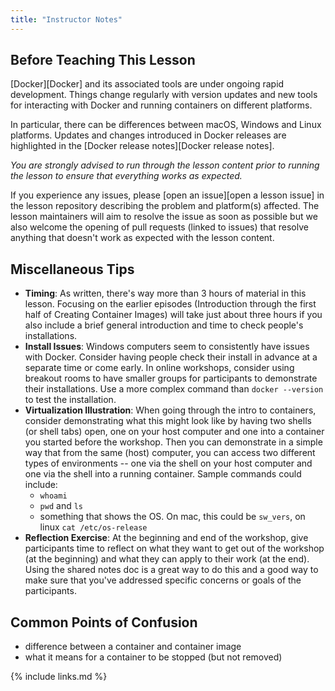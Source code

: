 ```yaml
---
title: "Instructor Notes"
---
```


## Before Teaching This Lesson

[Docker][Docker] and its associated tools are under ongoing rapid development. Things
change regularly with version updates and new tools for interacting with
Docker and running containers on different platforms.

In particular, there can be differences between macOS, Windows and Linux
platforms. Updates and changes introduced in Docker releases are highlighted
in the [Docker release notes][Docker release notes].

_You are strongly advised to run through the lesson content prior to running
the lesson to ensure that everything works as expected._

If you experience any issues, please [open an issue][open a lesson issue] in the lesson
repository describing the problem and platform(s) affected. The lesson maintainers will
aim to resolve the issue as soon as possible but we also welcome the opening
of pull requests (linked to issues) that resolve anything that doesn't work as
expected with the lesson content.

## Miscellaneous Tips

* **Timing**: As written, there's way more than 3 hours of material in this lesson.
Focusing on the earlier episodes (Introduction through the first half
of Creating Container Images) will take just about three hours if you
also include a brief general introduction and time to check people's
installations.
* **Install Issues**: Windows computers seem to consistently have issues with Docker.
Consider having people check their install in advance at a separate time or come early.
In online workshops, consider using breakout rooms to have smaller groups for
participants to demonstrate their installations. Use a more complex command than
`docker --version` to test the installation.
* **Virtualization Illustration**: When going through the intro to containers,
consider demonstrating what this might look like by having two shells (or shell tabs)
open, one on your host computer and one into a container you started before the
workshop. Then you can demonstrate in a simple way that from the same (host) computer,
you can access two different types of environments -- one via the shell on your
host computer and one via the shell into a running container. Sample commands could include: 
    * `whoami`
    * `pwd` and `ls`
    * something that shows the OS. On mac, this could be `sw_vers`, on linux `cat /etc/os-release`
* **Reflection Exercise**: At the beginning and end of the workshop, give participants time to
reflect on what they want to get out of the workshop (at the beginning) and what they
can apply to their work (at the end). Using the shared notes doc is a great way to
do this and a good way to make sure that you've addressed specific concerns or goals
of the participants.

## Common Points of Confusion

* difference between a container and container image
* what it means for a container to be stopped (but not removed)

{% include links.md %}
